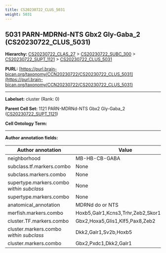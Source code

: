 ```yaml
---
title: CS20230722_CLUS_5031
weight: 5031
---
```

## 5031 PARN-MDRNd-NTS Gbx2 Gly-Gaba_2 (CS20230722_CLUS_5031)
<b>Hierarchy: </b>
[CS20230722_CLAS_27](../CS20230722_CLAS_27) >
[CS20230722_SUBC_300](../CS20230722_SUBC_300) >
[CS20230722_SUPT_1121](../CS20230722_SUPT_1121) >
[CS20230722_CLUS_5031](../CS20230722_CLUS_5031)

**PURL:** [https://purl.brain-bican.org/taxonomy/CCN20230722/CS20230722_CLUS_5031](https://purl.brain-bican.org/taxonomy/CCN20230722/CS20230722_CLUS_5031)

---


**Labelset:** cluster (Rank: 0)

**Parent Cell Set:** 1121 PARN-MDRNd-NTS Gbx2 Gly-Gaba_2 ([CS20230722_SUPT_1121](../CS20230722_SUPT_1121))



**Cell Ontology Term:** 

[MARKER GENES.]: #


---

[TRANSFERRED ANNOTATIONS.]: #


[AUTHOR ANNOTATION FIELDS.]: #


**Author annotation fields:**

| Author annotation | Value |
|-------------------|-------|
|neighborhood|MB-HB-CB-GABA|
|subclass.tf.markers.combo|None|
|subclass.markers.combo|None|
|supertype.markers.combo _within subclass_|None|
|supertype.markers.combo|None|
|anatomical_annotation|MDRNd do or NTS|
|merfish.markers.combo|Hoxb5,Galr1,Kcns3,Trhr,Zeb2,Skor1,Grm8|
|cluster.TF.markers.combo|Gbx2,Hoxa5,Glis1,Klf5,Pax8,Zeb2|
|cluster.markers.combo _within subclass_|Dkk2,Galr1,Sv2b,Hoxb5|
|cluster.markers.combo|Gbx2,Pxdc1,Dkk2,Galr1|
